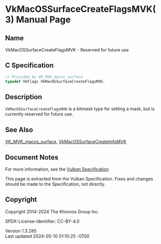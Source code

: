 # VkMacOSSurfaceCreateFlagsMVK(3) Manual Page

## Name

VkMacOSSurfaceCreateFlagsMVK - Reserved for future use



## <a href="#_c_specification" class="anchor"></a>C Specification

``` c
// Provided by VK_MVK_macos_surface
typedef VkFlags VkMacOSSurfaceCreateFlagsMVK;
```

## <a href="#_description" class="anchor"></a>Description

`VkMacOSSurfaceCreateFlagsMVK` is a bitmask type for setting a mask, but
is currently reserved for future use.

## <a href="#_see_also" class="anchor"></a>See Also

[VK_MVK_macos_surface](https://registry.khronos.org/vulkan/specs/1.3-extensions/man/html/VK_MVK_macos_surface.html),
[VkMacOSSurfaceCreateInfoMVK](https://registry.khronos.org/vulkan/specs/1.3-extensions/man/html/VkMacOSSurfaceCreateInfoMVK.html)

## <a href="#_document_notes" class="anchor"></a>Document Notes

For more information, see the <a
href="https://registry.khronos.org/vulkan/specs/1.3-extensions/html/vkspec.html#VkMacOSSurfaceCreateFlagsMVK"
target="_blank" rel="noopener">Vulkan Specification</a>

This page is extracted from the Vulkan Specification. Fixes and changes
should be made to the Specification, not directly.

## <a href="#_copyright" class="anchor"></a>Copyright

Copyright 2014-2024 The Khronos Group Inc.

SPDX-License-Identifier: CC-BY-4.0

Version 1.3.285  
Last updated 2024-05-10 01:10:25 -0700
